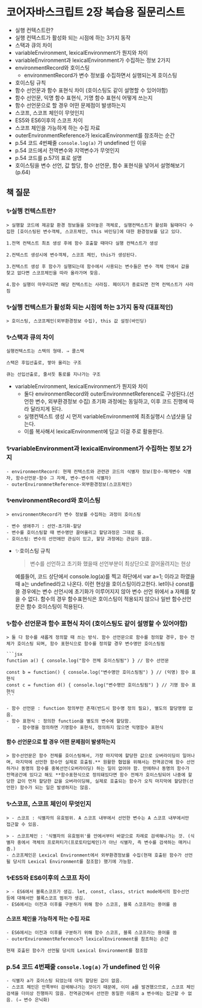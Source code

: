 # 코어자바스크립트 2장 복습용 질문리스트

- 실행 컨텍스트란?
- 실행 컨텍스트가 활성화 되는 시점에 하는 3가지 동작
- 스택과 큐의 차이
- variableEnvironment, lexicalEnvironment가 뭔지와 차이
- variableEnvironment과 lexicalEnvironment가 수집하는 정보 2가지
- environmentRecord와 호이스팅
    - environmentRecord가 변수 정보를 수집하면서 실행되는게 호이스팅
- 호이스팅 규칙
- 함수 선언문과 함수 표현식 차이 (호이스팅도 같이 설명할 수 있어야함)
- 함수 선언문, 익명 함수 표현식, 기명 함수 표현식 어떻게 쓰는지
- 함수 선언문으로 할 경우 어떤 문제점이 발생하는지
- 스코프, 스코프 체인이 무엇인지
- ES5와 ES6이후의 스코프 차이
- 스코프 체인을 가능하게 하는 수집 자료
- outerEnvironmentReference가 lexicalEnvironment를 참조하는 순간
- p.54 코드 4번째줄 `console.log(a)` 가 undefined 인 이유
- p.54 코드에서 전역변수와 지역변수가 무엇인지
- p.54 코드를 p.57의 표로 설명
- 호이스팅을 변수 선언, 값 할당, 함수 선언문, 함수 표현식을 넣어서 설명해보기 (p.64)


## 책 질문

### ✨실행 컨텍스트란?

    > 실행할 코드에 제공할 환경 정보들을 모아놓은 객체로, 실행컨텍스트가 활성화 될때마다 수집한 [호이스팅된 변수객체, 스코프체인, this 바인딩]에 대한 환경정보를 담고 있다.

    1.전역 컨텍스트 최초 생성 후에 함수 호출할 때마다 실행 컨텍스트가 생성

    2.컨텍스트 생성시에 변수객체, 스코프 체인, this가 생성된다.

    3.컨텍스트 생성 후 함수가 실행되는데 함수에서 사용되는 변수들은 변수 객체 안에서 값을 찾고 없다면 스코프체인을 따라 올라가며 찾음.

    4.함수 실행이 마무리되면 해당 컨텍스트는 사라짐. 페이지가 종료되면 전역 컨텍스트가 사라짐

### ✨실행 컨텍스트가 활성화 되는 시점에 하는 3가지 동작 (대표적인)

    > 호이스팅, 스코프체인(외부환경정보 수집), this 값 설정(바인딩)

### ✨스택과 큐의 차이

    실행컨텍스트는 스택의 형태. ⇒ 콜스택

    스택은 후입선출로, 쌓아 올리는 구조

    큐는 선입선출로, 줄서듯 통로를 지나가는 구조

- variableEnvironment, lexicalEnvironment가 뭔지와 차이
    - 둘다 environmentRecord와 outerEnvironmnetReference로 구성된다.(선언한 변수, 외부환경정보 수집) 초기화 과정에는 동일하고, 이후 코드 진행에 따라 달라지게 된다.
    - 실행컨텍스트 생성 시 먼저 variableEnvironment에 최초실행시 스냅샷을 담는다.
    - 이를 복사해서 lexicalEnvironment에 담고 이걸 주로 활용한다.
### ✨variableEnvironment과 lexicalEnvironment가 수집하는 정보 2가지
    - environmentRecord: 현재 컨텍스트와 관련관 코드의 식별자 정보(함수-매개변수 식별자, 함수선언문-함수 그 자체, 변수-변수의 식별자)
    - outerEnvironmnetReference-외부환경정보(스코프체인)

### ✨environmentRecord와 호이스팅
    > environmentRecord가 변수 정보를 수집하는 과정이 호이스팅

    - 변수 생애주기 : 선언-초기화-할당
    - 변수를 호이스팅할 때 변수명만 끌어올리고 할당과정은 그대로 둠.
    - 호이스팅: 변수의 선언에만 관심이 있고, 할당 과정에는 관심이 없음.

- ✨호이스팅 규칙

    > 변수를 선언하고 초기화 했을때 선언부분이 최상단으로 끌어올려지는 현상

    예를들어, 코드 상단에서 console.log(a)를 찍고 하단에서 var a=1; 이라고 하였을때 a는 undefined라고 나온다. 이런 현상을 호이스팅이라고한다. let이나 const를 쓸 경우에는 변수 선언시에 초기화가 이루어지지 않아 변수 선언 위에서 a 자체를 찾을 수 없다. 함수의 경우 함수표현식은 호이스팅이 적용되지 않으나 일반 함수선언문은 함수 호이스팅이 적용된다.

### ✨함수 선언문과 함수 표현식 차이 (호이스팅도 같이 설명할 수 있어야함)

    > 둘 다 함수를 새롭게 정의할 때 쓰는 방식. 함수 선언문으로 함수를 정의할 경우, 함수 전체가 호이스팅 되며, 함수 표현식으로 함수를 정의할 경우 변수명만 호이스팅됨

    ```jsx
    function a() { console.log("함수 전체 호이스팅됨") } // 함수 선언문

    const b = function() { console.log("변수명만 호이스팅됨") } // (익명) 함수 표현식 
    const c = function d() { console.log("변수명만 호이스팅됨") } // 기명 함수 표현식
    ```

    - 함수 선언문 : function 정의부만 존재(반드시 함수명 정의 필요), 별도의 할당명령 없음.
    - 함수 표현식 : 정의한 function을 별도의 변수에 할당함.
        - 함수명을 정의하면 기명함수 표현식, 정의하지 않으면 익명함수 표현식
#### 함수 선언문으로 할 경우 어떤 문제점이 발생하는지

    > 함수선언문은 함수 전체를 호이스팅해서, 가장 마지막에 할당한 값으로 오버라이딩이 일어나며, 마지막에 선언한 함수만 실제로 호출됨.** 원활한 협업을 위해서는 전역공간에 함수 선언하거나 동명의 함수를 중복선언(오버라이딩) 하는 일이 없어야 함. 만에하나 동명의 함수가 전역공간에 있다고 해도 **함수표현식으로 정의돼있다면 함수 전체가 호이스팅되어 나중에 할당한 값이 먼저 할당한 값을 오버라이딩해, 실제로 호출되는 함수가 오직 마지막에 할당한(선언한) 함수가 되는 일은 발생하지는 않음.

### ✨스코프, 스코프 체인이 무엇인지
    > - 스코프 : 식별자의 유효범위. A 스코프 내부에서 선언한 변수는 A 스코프 내부에서만 접근할 수 있음.
    
    > - 스코프체인 : '식별자의 유효범위'를 안에서부터 바깥으로 차례로 검색해나가는 것. (식별자 중에서 객체의 프로퍼티가(프로토타입체인)가 아닌 식별자, 즉 변수를 검색하는 매커니즘.)
    - 스코프체인은 Lexical Environment에서 외부환경정보를 수집(현재 호출된 함수가 선언될 당시의 Lexical Environment를 참조함) 했기에 가능함.

### ✨ES5와 ES6이후의 스코프 차이
    > - ES6에서 블록스코프가 생김. let, const, class, strict mode에서의 함수선언 등에 대해서만 블록스코프 범위가 생김.
    - ES6에서는 이전과 이후를 구분하기 위해 함수 스코프, 블록 스코프라는 용어를 씀

#### 스코프 체인을 가능하게 하는 수집 자료
    - ES6에서는 이전과 이후를 구분하기 위해 함수 스코프, 블록 스코프라는 용어를 씀
    - outerEnvironmentReference가 lexicalEnvironment를 참조하는 순간

    현재 호출된 함수가 선언될 당시의 Lexical Environment를 참조함

### p.54 코드 4번째줄 `console.log(a)` 가 undefined 인 이유
    - 식별자 a가 호이스팅 되었는데 아직 할당된 값이 없음.
    - 스코프 체인은 안쪽부터 검색해나가는 것이기 때문에, 이미 a를 발견했으므로, 스코프 체인 검색을 더이상 진행하지 않음. 전역공간에서 선언한 동일한 이름의 a 변수에는 접근할 수 없음. (⇒ 변수 은닉화)